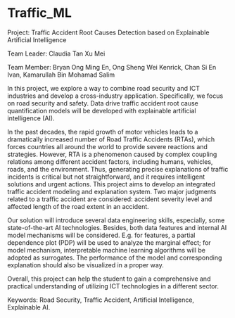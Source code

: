 # Traffic_ML

Project: Traffic Accident Root Causes Detection based on Explainable Artificial Intelligence

Team Leader: 
Claudia Tan Xu Mei

Team Member: 
Bryan Ong Ming En,
Ong Sheng Wei Kenrick,
Chan Si En Ivan,
Kamarullah Bin Mohamad Salim


In this project, we explore a way to combine road security and ICT industries and develop a cross-industry application. Specifically, we focus on road security and safety. Data drive traffic accident root cause quantification models will be developed with explainable artificial intelligence (AI).

In the past decades, the rapid growth of motor vehicles leads to a dramatically increased number of Road Traffic Accidents (RTAs), which forces countries all around the world to provide severe reactions and strategies. However, RTA is a phenomenon caused by complex coupling relations among different accident factors, including humans, vehicles, roads, and the environment. Thus, generating precise explanations of traffic incidents is critical but not straightforward, and it requires intelligent solutions and urgent actions. This project aims to develop an integrated traffic accident modeling and explanation system. Two major judgments related to a traffic accident are considered: accident severity level and affected length of the road extent in an accident.

Our solution will introduce several data engineering skills, especially, some state-of-the-art AI technologies. Besides, both data features and internal AI model mechanisms will be considered. E.g. for features, a partial dependence plot (PDP) will be used to analyze the marginal effect; for model mechanism, interpretable machine learning algorithms will be adopted as surrogates. The performance of the model and corresponding explanation should also be visualized in a proper way.

Overall, this project can help the student to gain a comprehensive and practical understanding of utilizing ICT technologies in a different sector.

Keywords: Road Security, Traffic Accident, Artificial Intelligence, Explainable AI.
